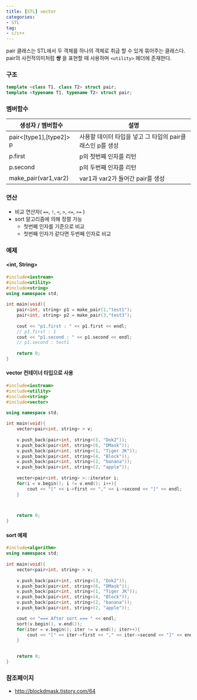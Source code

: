 ```yaml
---
title: [STL] vector
categories:
- STL
tag:
- c/c++
---
```


pair 클래스는 STL에서 두 객체를 하나의 객체로 취급 할 수 있게 묶어주는 클래스다. pair의 사전적의미처럼 **쌍** 을 표현할 때 사용하며 `<utility>`  헤더에 존재한다.

### 구조

 ```cpp
template <class T1, class T2> struct pair;
template <typename T1, typename T2> struct pair;
 ```

### 멤버함수

| 생성자 / 멤버함수       | 설명                                                      |
| ----------------------- | --------------------------------------------------------- |
| pair<[type1],[type2]> p | 사용할 데이터 타입을 넣고 그 타입의 pair클래스인 p를 생성 |
| p.first                 | p의 첫번째 인자를 리턴                                    |
| p.second                | p의 두번째 인자를 리턴                                    |
| make_pair(var1,var2)    | var1과 var2가 들어간 pair를 생성                          |

### 연산

- 비교 연산자( `==`, `!`, `<`, `>`, `<=`, `>=` )
- sort 알고리즘에 의해 정렬 가능
  - 첫번째 인자를 기준으로 비교
  - 첫번째 인자가 같다면 두번째 인자로 비교



### 예제

#### <int, String>

```cpp
#include<iostream>
#include<utility>
#include<string>
using namespace std;
 
int main(void){
    pair<int, string> p1 = make_pair(1,"test1");    
    pair<int, string> p2 = make_pair(3,"test3");        
 
    cout << "p1.first : " << p1.first << endl;
    // p1.first : 1
    cout << "p1.second : " << p1.second << endl;
    // p1.second : test1
    
    return 0;    
}
```

#### vector 컨테이너 타입으로 사용

```cpp
#include<iostream>
#include<utility>
#include<string>
#include<vector>

using namespace std;
 
int main(void){
    vector<pair<int, string> > v;
    
    v.push_back(pair<int, string>(3, "Dok2"));    
    v.push_back(pair<int, string>(6, "DMask"));    
    v.push_back(pair<int, string>(1, "Tiger JK"));    
    v.push_back(pair<int, string>(4, "Block"));    
    v.push_back(pair<int, string>(2, "banana"));    
    v.push_back(pair<int, string>(2, "apple"));    
    
    vector<pair<int, string> >::iterator i;
    for(i = v.begin(); i != v.end(); i++){
        cout << "[" << i->first << "," << i->second << "]" << endl;
    }


    
    return 0;    
}
```

#### sort 예제

```cpp
#include<algorithm>
using namespace std;
 
int main(void){
    vector<pair<int, string> > v;
    
    v.push_back(pair<int, string>(3, "Dok2"));    
    v.push_back(pair<int, string>(6, "DMask"));    
    v.push_back(pair<int, string>(1, "Tiger JK"));    
    v.push_back(pair<int, string>(4, "Block"));    
    v.push_back(pair<int, string>(2, "banana"));    
    v.push_back(pair<int, string>(2, "apple"));    

    cout << "=== After sort === " << endl;
    sort(v.begin(), v.end());
    for(iter = v.begin(); iter != v.end(); iter++){
        cout << "[" << iter->first << "," << iter->second << "]" << endl;
    }

    
    return 0;    
}
```



### 참조페이지

-  http://blockdmask.tistory.com/64